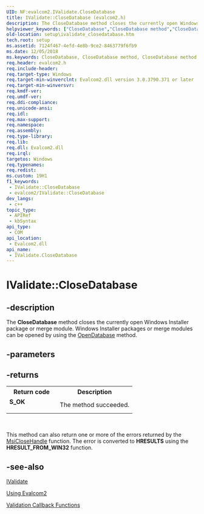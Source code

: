 ```yaml
---
UID: NF:evalcom2.IValidate.CloseDatabase
title: IValidate::CloseDatabase (evalcom2.h)
description: The CloseDatabase method closes the currently open Windows Installer package or merge module. Windows Installer packages or merge modules can be opened by using the OpenDatabase method.
helpviewer_keywords: ["CloseDatabase","CloseDatabase method","CloseDatabase method","IValidate interface","IValidate interface","CloseDatabase method","IValidate.CloseDatabase","IValidate::CloseDatabase","evalcom2/IValidate::CloseDatabase","setup.ivalidate_closedatabase"]
old-location: setup\ivalidate_closedatabase.htm
tech.root: setup
ms.assetid: 7124f467-4efd-4e8b-9ce2-8463779f6fb9
ms.date: 12/05/2018
ms.keywords: CloseDatabase, CloseDatabase method, CloseDatabase method,IValidate interface, IValidate interface,CloseDatabase method, IValidate.CloseDatabase, IValidate::CloseDatabase, evalcom2/IValidate::CloseDatabase, setup.ivalidate_closedatabase
req.header: evalcom2.h
req.include-header: 
req.target-type: Windows
req.target-min-winverclnt: Evalcom2.dll version 3.0.3790.371 or later
req.target-min-winversvr: 
req.kmdf-ver: 
req.umdf-ver: 
req.ddi-compliance: 
req.unicode-ansi: 
req.idl: 
req.max-support: 
req.namespace: 
req.assembly: 
req.type-library: 
req.lib: 
req.dll: Evalcom2.dll
req.irql: 
targetos: Windows
req.typenames: 
req.redist: 
ms.custom: 19H1
f1_keywords:
 - IValidate::CloseDatabase
 - evalcom2/IValidate::CloseDatabase
dev_langs:
 - c++
topic_type:
 - APIRef
 - kbSyntax
api_type:
 - COM
api_location:
 - Evalcom2.dll
api_name:
 - IValidate.CloseDatabase
---
```


# IValidate::CloseDatabase


## -description

The <b>CloseDatabase</b> method closes the currently open Windows Installer package or merge module.  Windows Installer packages or merge modules can be opened by using the <a href="https://docs.microsoft.com/windows/desktop/api/evalcom2/nf-evalcom2-ivalidate-opendatabase">OpenDatabase</a> method.

## -parameters

## -returns

<table>
<tr>
<th>Return code</th>
<th>Description</th>
</tr>
<tr>
<td width="40%">
<dl>
<dt><b>S_OK</b></dt>
</dl>
</td>
<td width="60%">
The method succeeded. 

</td>
</tr>
</table>
 

This method can also return one or more of the errors returned by the <a href="https://docs.microsoft.com/windows/desktop/api/msi/nf-msi-msiclosehandle">MsiCloseHandle</a> function. The error is converted to <b>HRESULTS</b> using the <b>HRESULT_FROM_WIN32</b> function.

## -see-also

<a href="https://docs.microsoft.com/windows/desktop/api/evalcom2/nn-evalcom2-ivalidate">IValidate</a>



<a href="https://docs.microsoft.com/windows/desktop/Msi/using-evalcom2">Using Evalcom2</a>



<a href="https://docs.microsoft.com/windows/desktop/Msi/validation-callback-functions">Validation Callback Functions</a>

